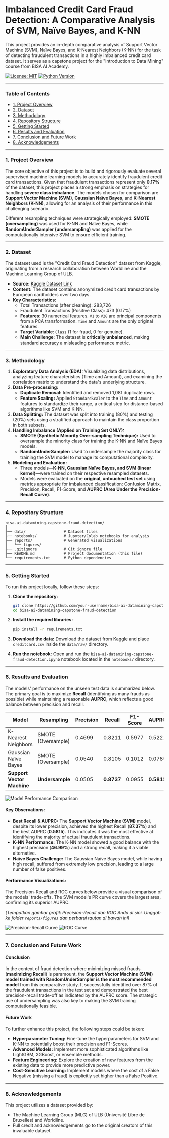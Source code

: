 # Imbalanced Credit Card Fraud Detection: A Comparative Analysis of SVM, Naïve Bayes, and K-NN

<!-- Anda bisa membuat banner kustom di situs seperti canva.com dan menempelkan link gambarnya di sini -->
<!-- Contoh: ![Project Banner](https://i.imgur.com/example.png) -->

This project provides an in-depth comparative analysis of Support Vector Machine (SVM), Naïve Bayes, and K-Nearest Neighbors (K-NN) for the task of detecting fraudulent transactions in a highly imbalanced credit card dataset. It serves as a capstone project for the "Introduction to Data Mining" course from BISA AI Academy.

[![License: MIT](https://img.shields.io/badge/License-MIT-yellow.svg)](https://opensource.org/licenses/MIT)
[![Python Version](https://img.shields.io/badge/Python-3.9%2B-blue.svg)](https://www.python.org/downloads/)

---

### Table of Contents
*   [1. Project Overview](#1-project-overview)
*   [2. Dataset](#2-dataset)
*   [3. Methodology](#3-methodology)
*   [4. Repository Structure](#4-repository-structure)
*   [5. Getting Started](#5-getting-started)
*   [6. Results and Evaluation](#6-results-and-evaluation)
*   [7. Conclusion and Future Work](#7-conclusion-and-future-work)
*   [8. Acknowledgements](#8-acknowledgements)

---

### 1. Project Overview

The core objective of this project is to build and rigorously evaluate several supervised machine learning models to accurately identify fraudulent credit card transactions. Given that fraudulent transactions represent only **0.17%** of the dataset, this project places a strong emphasis on strategies for handling **severe class imbalance**. The models chosen for comparison are **Support Vector Machine (SVM)**, **Gaussian Naïve Bayes**, and **K-Nearest Neighbors (K-NN)**, allowing for an analysis of their performance in this challenging scenario.

Different resampling techniques were strategically employed: **SMOTE (oversampling)** was used for K-NN and Naïve Bayes, while **RandomUnderSampler (undersampling)** was applied for the computationally intensive SVM to ensure efficient training.

---

### 2. Dataset

The dataset used is the "Credit Card Fraud Detection" dataset from Kaggle, originating from a research collaboration between Worldline and the Machine Learning Group of ULB.

*   **Source:** [Kaggle Dataset Link](https://www.kaggle.com/datasets/mlg-ulb/creditcardfraud)
*   **Content:** The dataset contains anonymized credit card transactions by European cardholders over two days.
*   **Key Characteristics:**
    *   Total Transactions (after cleaning): 283,726
    *   Fraudulent Transactions (Positive Class): 473 (0.17%)
    *   **Features**: 30 numerical features. `V1` to `V28` are principal components from a PCA transformation. `Time` and `Amount` are the only original features.
    *   **Target Variable**: `Class` (1 for fraud, 0 for genuine).
    *   **Main Challenge**: The dataset is **critically unbalanced**, making standard accuracy a misleading performance metric.

---

### 3. Methodology

1.  **Exploratory Data Analysis (EDA):** Visualizing data distributions, analyzing feature characteristics (Time and Amount), and examining the correlation matrix to understand the data's underlying structure.
2.  **Data Pre-processing:**
    *   **Duplicate Removal:** Identified and removed 1,081 duplicate rows.
    *   **Feature Scaling:** Applied `StandardScaler` to the `Time` and `Amount` features to standardize their range, a critical step for distance-based algorithms like SVM and K-NN.
3.  **Data Splitting:** The dataset was split into training (80%) and testing (20%) sets using a stratified approach to maintain the class proportion in both subsets.
4.  **Handling Imbalance (Applied on Training Set ONLY):**
    *   **SMOTE (Synthetic Minority Over-sampling Technique):** Used to oversample the minority class for training the K-NN and Naïve Bayes models.
    *   **RandomUnderSampler:** Used to undersample the majority class for training the SVM model to manage its computational complexity.
5.  **Modeling and Evaluation:**
    *   Three models—**K-NN, Gaussian Naïve Bayes, and SVM (linear kernel)**—were trained on their respective resampled datasets.
    *   Models were evaluated on the **original, untouched test set** using metrics appropriate for imbalanced classification: Confusion Matrix, Precision, Recall, F1-Score, and **AUPRC (Area Under the Precision-Recall Curve)**.

---

### 4. Repository Structure
```
bisa-ai-datamining-capstone-fraud-detection/
│
├── data/                 # Dataset files
├── notebooks/            # Jupyter/Colab notebooks for analysis
├── reports/              # Generated visualizations
│   └── figures/
├── .gitignore            # Git ignore file
├── README.md             # Project documentation (this file)
└── requirements.txt      # Python dependencies
```

---

### 5. Getting Started

To run this project locally, follow these steps:

1.  **Clone the repository:**
    ```bash
    git clone https://github.com/your-username/bisa-ai-datamining-capstone-fraud-detection.git
    cd bisa-ai-datamining-capstone-fraud-detection
    ```

2.  **Install the required libraries:**
    ```bash
    pip install -r requirements.txt
    ```

3.  **Download the data:**
    Download the dataset from [Kaggle](https://www.kaggle.com/datasets/mlg-ulb/creditcardfraud) and place `creditcard.csv` inside the `data/raw/` directory.

4.  **Run the notebook:**
    Open and run the `bisa-ai-datamining-capstone-fraud-detection.ipynb` notebook located in the `notebooks/` directory.

---

### 6. Results and Evaluation

The models' performance on the unseen test data is summarized below. The primary goal is to maximize **Recall** (identifying as many frauds as possible) while maintaining a reasonable **AUPRC**, which reflects a good balance between precision and recall.

| Model                        | Resampling       | Precision | **Recall** | F1-Score | **AUPRC** | AUC-ROC |
| ---------------------------- | ---------------- | --------- | ---------- | -------- | --------- | ------- |
| K-Nearest Neighbors          | SMOTE (Oversample) | 0.4699    | 0.8211     | 0.5977   | 0.5221    | 0.9100  |
| Gaussian Naïve Bayes         | SMOTE (Oversample) | 0.0540    | 0.8105     | 0.1012   | 0.0789    | 0.9447  |
| **Support Vector Machine**   | **Undersample**  | 0.0505    | **0.8737** | 0.0955   | **0.5815**| 0.9522  |

![Model Performance Comparison](https://github.com/LatiefDataVisionary/bisa-ai-datamining-capstone-fraud-detection/blob/main/reports/Model%20Performance%20Comparison.png)


#### **Key Observations:**

*   **Best Recall & AUPRC:** The **Support Vector Machine (SVM)** model, despite its lower precision, achieved the highest Recall (**87.37%**) and the best AUPRC (**0.5815**). This indicates it was the most effective at identifying the majority of actual fraudulent transactions.
*   **K-NN Performance:** The K-NN model showed a good balance with the highest precision (**46.99%**) and a strong recall, making it a viable alternative.
*   **Naïve Bayes Challenge:** The Gaussian Naïve Bayes model, while having high recall, suffered from extremely low precision, leading to a large number of false positives.

#### **Performance Visualizations:**

The Precision-Recall and ROC curves below provide a visual comparison of the models' trade-offs. The SVM model's PR curve covers the largest area, confirming its superior AUPRC.

*(Tempatkan gambar grafik Precision-Recall dan ROC Anda di sini. Unggah ke folder `reports/figures` dan perbarui tautan di bawah ini)*

![Precision-Recall Curve](https://github.com/LatiefDataVisionary/bisa-ai-datamining-capstone-fraud-detection/blob/main/reports/Precision-Recall%20Curve%20Comparison.png)
![ROC Curve](https://github.com/LatiefDataVisionary/bisa-ai-datamining-capstone-fraud-detection/blob/main/reports/ROC%20Curve%20Comparison.png)

---

### 7. Conclusion and Future Work

#### **Conclusion**

In the context of fraud detection where minimizing missed frauds (**maximizing Recall**) is paramount, the **Support Vector Machine (SVM) model trained with RandomUnderSampler is the most recommended model** from this comparative study. It successfully identified over 87% of the fraudulent transactions in the test set and demonstrated the best precision-recall trade-off as indicated by the AUPRC score. The strategic use of undersampling was also key to making the SVM training computationally feasible.

#### **Future Work**

To further enhance this project, the following steps could be taken:
*   **Hyperparameter Tuning:** Fine-tune the hyperparameters for SVM and K-NN to potentially boost their precision and F1-Scores.
*   **Advanced Models:** Implement more sophisticated algorithms like LightGBM, XGBoost, or ensemble methods.
*   **Feature Engineering:** Explore the creation of new features from the existing data to provide more predictive power.
*   **Cost-Sensitive Learning:** Implement models where the cost of a False Negative (missing a fraud) is explicitly set higher than a False Positive.

---

### 8. Acknowledgements

This project utilizes a dataset provided by:
*   The Machine Learning Group (MLG) of ULB (Université Libre de Bruxelles) and Worldline.
*   Full credit and acknowledgements go to the original creators of this invaluable dataset.
